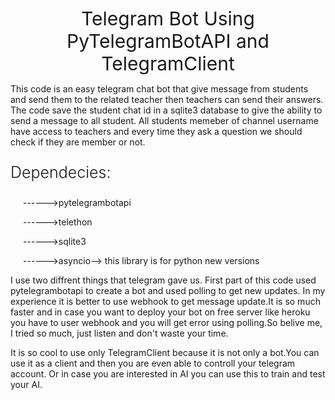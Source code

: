 <div style="text-align: center;font-size: 30px;font-weight: 400;">Telegram Bot Using PyTelegramBotAPI and TelegramClient</div>


This code is an easy telegram chat bot that give message from students and send them to the related teacher then teachers can send their answers.
The code save the student chat id in a sqlite3 database to give the ability to send a message to all student.
All students memeber of channel username have access to teachers and every time they ask a question we should check if they are member or not.

<p style="font-size: 25px;font-weight: 300;">Dependecies:</p>
<div style="margin-left: 20px;">
	<p>------>pytelegrambotapi</p>
	<p>------>telethon</p>
	<p>------>sqlite3</p>
	<p>------>asyncio--> this library is for python new versions</p>
</div>


I use two diffrent things that telegram gave us.
First part of this code used pytelegrambotapi to create a bot and used polling to get new updates.
In my experience it is better to use webhook to get message update.It is so much faster and in case you want to deploy your bot on free server like heroku you have to user webhook and you will get error using polling.So belive me, I tried so much, just listen and don't waste your time.

It is so cool to use only TelegramClient because it is not only a bot.You can use it as a client and then you are even able to controll your telegram account. Or in case you are interested in AI
you can use this to train and test your AI.
